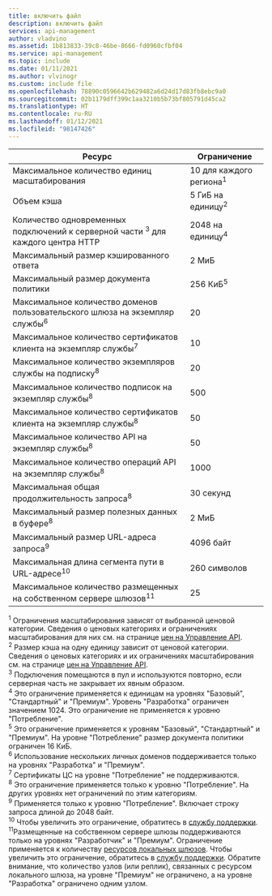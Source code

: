 ```yaml
---
title: включить файл
description: включить файл
services: api-management
author: vladvino
ms.assetid: 1b813833-39c8-46be-8666-fd0960cfbf04
ms.service: api-management
ms.topic: include
ms.date: 01/11/2021
ms.author: vlvinogr
ms.custom: include file
ms.openlocfilehash: 78890c0596642b629482a6d24d17d83fb8ebc9a0
ms.sourcegitcommit: 02b1179dff399c1aa3210b5b73bf805791d45ca2
ms.translationtype: HT
ms.contentlocale: ru-RU
ms.lasthandoff: 01/12/2021
ms.locfileid: "98147426"
---
```

| Ресурс | Ограничение |
| ---------------------------------------------------------------------- | -------------------------- |
| Максимальное количество единиц масштабирования | 10 для каждого региона<sup>1</sup> |
| Объем кэша | 5 ГиБ на единицу<sup>2</sup> |
| Количество одновременных подключений к серверной части <sup>3</sup> для каждого центра HTTP | 2048 на единицу<sup>4</sup> |
| Максимальный размер кэшированного ответа | 2 МиБ |
| Максимальный размер документа политики | 256 КиБ<sup>5</sup> |
| Максимальное количество доменов пользовательского шлюза на экземпляр службы<sup>6</sup> | 20 |
| Максимальное количество сертификатов клиента на экземпляр службы<sup>7</sup> | 10 |
| Максимальное количество экземпляров службы на подписку<sup>8</sup> | 20 |
| Максимальное количество подписок на экземпляр службы<sup>8</sup> | 500 |
| Максимальное количество сертификатов клиента на экземпляр службы<sup>8</sup> | 50 |
| Максимальное количество API на экземпляр службы<sup>8</sup> | 50 |
| Максимальное количество операций API на экземпляр службы<sup>8</sup> | 1000 |
| Максимальная общая продолжительность запроса<sup>8</sup> | 30 секунд |
| Максимальный размер полезных данных в буфере<sup>8</sup> | 2 МиБ |
| Максимальный размер URL-адреса запроса<sup>9</sup> | 4096 байт |
| Максимальная длина сегмента пути в URL-адресе<sup>10</sup> | 260 символов |
| Максимальное количество размещенных на собственном сервере шлюзов<sup>11</sup> | 25 |

<sup>1</sup> Ограничения масштабирования зависят от выбранной ценовой категории. Сведения о ценовых категориях и ограничениях масштабирования для них см. на странице [цен на Управление API](https://azure.microsoft.com/pricing/details/api-management/).<br/>
<sup>2</sup> Размер кэша на одну единицу зависит от ценовой категории. Сведения о ценовых категориях и их ограничениях масштабирования см. на странице [цен на Управление API](https://azure.microsoft.com/pricing/details/api-management/).<br/>
<sup>3</sup> Подключения помещаются в пул и используются повторно, если серверная часть не закрывает их явным образом.<br/>
<sup>4</sup> Это ограничение применяется к единицам на уровнях "Базовый", "Стандартный" и "Премиум". Уровень "Разработка" ограничен значением 1024. Это ограничение не применяется к уровню "Потребление".<br/>
<sup>5</sup> Это ограничение применяется к уровням "Базовый", "Стандартный" и "Премиум". На уровне "Потребление" размер документа политики ограничен 16 КиБ.<br/>
<sup>6</sup> Использование нескольких личных доменов поддерживается только на уровнях "Разработка" и "Премиум".<br/>
<sup>7</sup> Сертификаты ЦС на уровне "Потребление" не поддерживаются.<br/>
<sup>8</sup> Это ограничение применяется только к уровню "Потребление". На других уровнях нет ограничений по этим категориям.<br/>
<sup>9</sup> Применяется только к уровню "Потребление". Включает строку запроса длиной до 2048 байт.<br/>
<sup>10</sup> Чтобы увеличить это ограничение, обратитесь в [службу поддержки](https://azure.microsoft.com/support/options/).<br/>
<sup>11</sup>Размещенные на собственном сервере шлюзы поддерживаются только на уровнях "Разработчик" и "Премиум". Ограничение применяется к количеству [ресурсов локальных шлюзов](/rest/api/apimanagement/2019-12-01/gateway). Чтобы увеличить это ограничение, обратитесь в [службу поддержки](https://azure.microsoft.com/support/options/). Обратите внимание, что количество узлов (или реплик), связанных с ресурсом локального шлюза, на уровне "Премиум" не ограничено, а на уровне "Разработка" ограничено одним узлом.